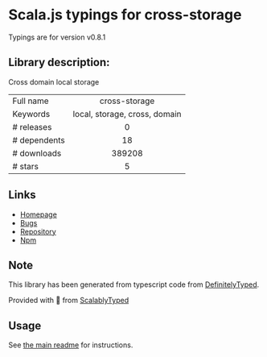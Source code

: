 
# Scala.js typings for cross-storage

Typings are for version v0.8.1

## Library description:
Cross domain local storage

|                    |                 |
| ------------------ | :-------------: |
| Full name          | cross-storage |
| Keywords           | local, storage, cross, domain |
| # releases         | 0 |
| # dependents       | 18 |
| # downloads        | 389208 |
| # stars            | 5 |

## Links
- [Homepage](https://github.com/zendesk/cross-storage)
- [Bugs](https://github.com/zendesk/cross-storage/issues)
- [Repository](https://github.com/zendesk/cross-storage)
- [Npm](https://www.npmjs.com/package/cross-storage)
    


## Note
This library has been generated from typescript code from [DefinitelyTyped](https://definitelytyped.org).

Provided with :purple_heart: from [ScalablyTyped](https://github.com/oyvindberg/ScalablyTyped)

## Usage
See [the main readme](../../readme.md) for instructions.


